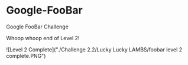 # Google-FooBar
Google FooBar Challenge

Whoop whoop end of Level 2!

![Level 2 Complete]("./Challenge 2.2/Lucky Lucky LAMBS/foobar level 2 complete.PNG")
